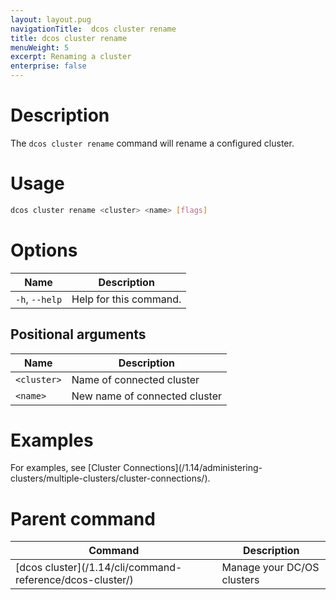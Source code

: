 ```yaml
---
layout: layout.pug
navigationTitle:  dcos cluster rename
title: dcos cluster rename
menuWeight: 5
excerpt: Renaming a cluster
enterprise: false
---
```


# Description
The `dcos cluster rename` command will rename a configured cluster.

# Usage

```bash
dcos cluster rename <cluster> <name> [flags]
```

# Options
| Name |  Description |
|---------|-------------|
|  `-h`, `--help`   | Help for this command. |

## Positional arguments

| Name |  Description |
|---------|-------------|
| `<cluster>`   |  Name of connected cluster |
| `<name>`   |  New name of connected cluster |


# Examples
For examples, see [Cluster Connections]\(/1.14/administering-clusters/multiple-clusters/cluster-connections/).

# Parent command

| Command | Description |
|---------|-------------|
| [dcos cluster]\(/1.14/cli/command-reference/dcos-cluster/) | Manage your DC/OS clusters |
